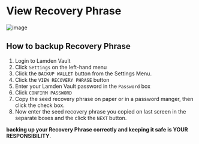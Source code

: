 
# View Recovery Phrase


![image](/img/wallet/gif/backup_recovery_phrase.gif)

## How to backup Recovery Phrase
1. Login to Lamden Vault
2. Click `Settings` on the left-hand menu
3. Click the `BACKUP WALLET` button from the Settings Menu.
4. Click the `VIEW RECOVERY PHRASE` button
5. Enter your Lamden Vault password in the `Password` box
6. Click `CONFIRM PASSWORD`
7. Copy the seed recovery phrase on paper or in a password manger, then click the check box.
8. Now enter the seed recovery phrase you copied on last screen in the separate boxes and the click the `NEXT` button.

**backing up your Recovery Phrase correctly and keeping it safe is YOUR RESPONSIBILITY**.